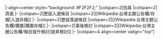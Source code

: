 |-align=center style="background: #F2F2F2;"
|colspan=2|找尋
|colspan=2|頁面
|-
|colspan=2|歷屆入選條目
|colspan=2|[[Wikipedia:台灣主題公告欄/存檔|入選存檔]]
|-
|colspan=2|歷屆落選條目
|colspan=2|[[Wikipedia:台灣主題公告欄/擱置|擱置存檔]]
|-
|colspan=2|事後檢討
|colspan=2|[[Wikipedia:台灣主題公告欄/條目提升檢討|提昇檢討]]
|-
|colspan=4 align=center valign="top"|